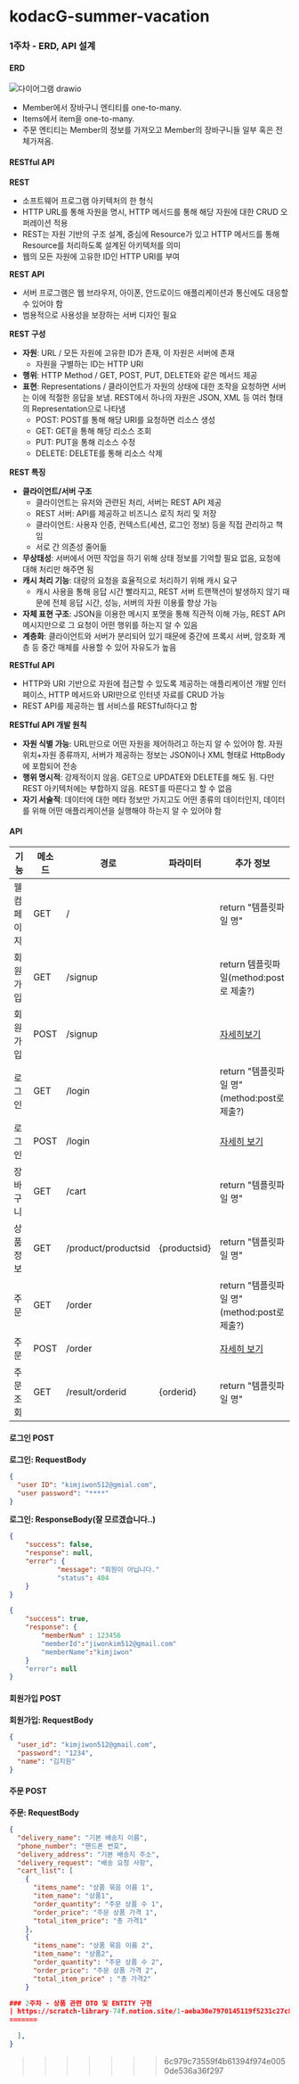 # kodacG-summer-vacation

### 1주차 - ERD, API 설계
#### ERD
![다이어그램 drawio](https://github.com/user-attachments/assets/c2c1562d-f750-4635-8c0b-4618928f1160)


- Member에서 장바구니 엔티티를 one-to-many.
- Items에서 item을 one-to-many.
- 주문 엔티티는 Member의 정보를 가져오고 Member의 장바구니들 일부 혹은 전체가져옴.

#### RESTful API

**REST**  
- 소프트웨어 프로그램 아키텍처의 한 형식
- HTTP URL를 통해 자원을 명시, HTTP 메서드를 통해 해당 자원에 대한 CRUD 오퍼레이션 적용
- REST는 자원 기반의 구조 설계, 중심에 Resource가 있고 HTTP 메서드를 통해 Resource를 처리하도록 설계된 아키텍처를 의미
- 웹의 모든 자원에 고유한 ID인 HTTP URI를 부여

**REST API**  
- 서버 프로그램은 웹 브라우저, 아이폰, 안드로이드 애플리케이션과 통신에도 대응할 수 있어야 함
- 범용적으로 사용성을 보장하는 서버 디자인 필요

**REST 구성**
- **자원**: URL / 모든 자원에 고유한 ID가 존재, 이 자원은 서버에 존재
  - 자원을 구별하는 ID는 HTTP URI
- **행위**: HTTP Method / GET, POST, PUT, DELETE와 같은 메서드 제공
- **표현**: Representations / 클라이언트가 자원의 상태에 대한 조작을 요청하면 서버는 이에 적절한 응답을 보냄. REST에서 하나의 자원은 JSON, XML 등 여러 형태의 Representation으로 나타냄
  - POST: POST를 통해 해당 URI를 요청하면 리소스 생성
  - GET: GET을 통해 해당 리소스 조회
  - PUT: PUT을 통해 리소스 수정
  - DELETE: DELETE를 통해 리소스 삭제

**REST 특징**
- **클라이언트/서버 구조**
  - 클라이언트는 유저와 관련된 처리, 서버는 REST API 제공
  - REST 서버: API를 제공하고 비즈니스 로직 처리 및 저장
  - 클라이언트: 사용자 인증, 컨텍스트(세션, 로그인 정보) 등을 직접 관리하고 책임
  - 서로 간 의존성 줄어듦
- **무상태성**: 서버에서 어떤 작업을 하기 위해 상태 정보를 기억할 필요 없음, 요청에 대해 처리만 해주면 됨
- **캐시 처리 기능**: 대량의 요청을 효율적으로 처리하기 위해 캐시 요구
  - 캐시 사용을 통해 응답 시간 빨라지고, REST 서버 트랜잭션이 발생하지 않기 때문에 전체 응답 시간, 성능, 서버의 자원 이용률 향상 가능
- **자체 표현 구조**: JSON을 이용한 메시지 포맷을 통해 직관적 이해 가능, REST API 메시지만으로 그 요청이 어떤 행위를 하는지 알 수 있음
- **계층화**: 클라이언트와 서버가 분리되어 있기 때문에 중간에 프록시 서버, 암호화 계층 등 중간 매체를 사용할 수 있어 자유도가 높음

**RESTful API**
- HTTP와 URI 기반으로 자원에 접근할 수 있도록 제공하는 애플리케이션 개발 인터페이스, HTTP 메서드와 URI만으로 인터넷 자료를 CRUD 가능
- REST API를 제공하는 웹 서비스를 RESTful하다고 함

**RESTful API 개발 원칙**
- **자원 식별 가능**: URL만으로 어떤 자원을 제어하려고 하는지 알 수 있어야 함. 자원 위치+자원 종류까지, 서버가 제공하는 정보는 JSON이나 XML 형태로 HttpBody에 포함되어 전송
- **행위 명시적**: 강제적이지 않음. GET으로 UPDATE와 DELETE를 해도 됨. 다만 REST 아키텍처에는 부합하지 않음. REST를 따른다고 할 수 없음
- **자기 서술적**: 데이터에 대한 메타 정보만 가지고도 어떤 종류의 데이터인지, 데이터를 위해 어떤 애플리케이션을 실행해야 하는지 알 수 있어야 함


#### API

| 기능       | 메소드 | 경로                | 파라미터       | 추가 정보 |
|------------|--------|---------------------|----------------|-----------|
| 웰컴페이지 | GET    | /                   |                | return "템플릿파일 명"         |
| 회원가입   | GET    | /signup             |                | return 템플릿파일(method:post로 제출?)          |
| 회원가입   | POST   | /signup             |                | [자세히보기](#회원가입-post) |
| 로그인     | GET   | /login              |                | return "템플릿파일 명"(method:post로 제출?)  
| 로그인     | POST   | /login              |                | [자세히 보기](#로그인-post)  |
| 장바구니   | GET    | /cart               |                | return "템플릿파일 명"          |
| 상품정보   | GET    | /product/productsid | {productsid}   | return "템플릿파일 명"          |
| 주문       | GET    | /order              |                | return "템플릿파일 명"(method:post로 제출?)          |
| 주문       | POST   | /order              |                | [자세히 보기](#주문-post)  |
| 주문조회   | GET    | /result/orderid     | {orderid}      | return "템플릿파일 명"          |

#### 로그인 POST
**로그인: RequestBody**
```json
{
  "user ID": "kimjiwon512@gmial.com",
  "user password": "****"
}
```
**로그인: ResponseBody(잘 모르겠습니다..)**
```json
{
	"success": false,
	"response": null,
	"error": {
    		"message": "회원이 아닙니다."
    		"status": 404
	}
}
```
```json
{
	"success": true,
	"response": {
		"memberNum" : 123456
		"memberId":"jiwonkim512@gmail.com"
		"memberName":"kimjiwon"
	}
	"error": null
}
```



#### 회원가입 POST
**회원가입: RequestBody**
```json
{
  "user_id": "kimjiwon512@gmail.com",
  "password": "1234",
  "name": "김지원"
}
```
#### 주문 POST
**주문: RequestBody**
```json
{
  "delivery_name": "기본 배송지 이름",
  "phone_number": "핸드폰 번호",
  "delivery_address": "기본 배송지 주소",
  "delivery_request": "배송 요청 사항",
  "cart_list": [
    {
      "items_name": "상품 묶음 이름 1",
      "item_name": "상품1",
      "order_quantity": "주문 상품 수 1",
      "order_price": "주문 상품 가격 1",
      "total_item_price": "총 가격1"
    },
    {
      "items_name": "상품 묶음 이름 2",
      "item_name": "상품2",
      "order_quantity": "주문 상품 수 2",
      "order_price": "주문 상품 가격 2",
      "total_item_price" : "총 가격2"
    }

### 2주차 - 상품 관련 DTO 및 ENTITY 구현
| https://scratch-library-74f.notion.site/1-aeba30e7970145119f5231c27c8b2d1d?pvs=4 (맨 아래에 DTO, Entity 예시를 작성했습니다.)
=======

  ],
}
```


>>>>>>> 6c979c73559f4b61394f974e0050de536a36f297
